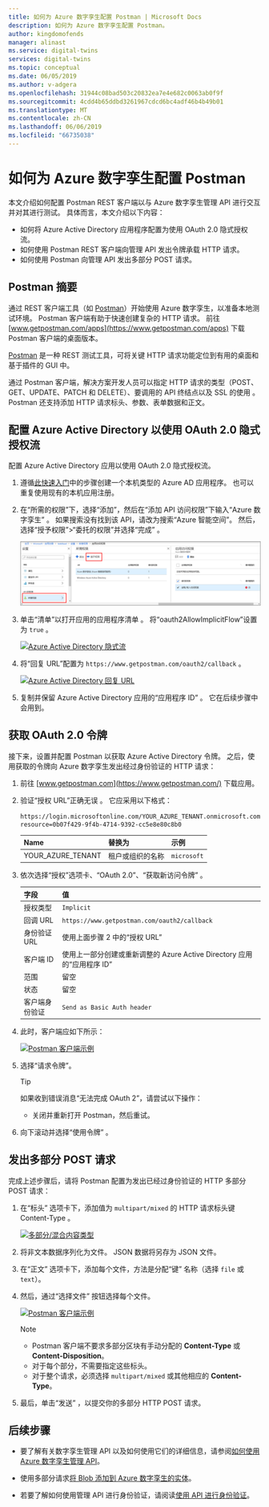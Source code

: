 ```yaml
---
title: 如何为 Azure 数字孪生配置 Postman | Microsoft Docs
description: 如何为 Azure 数字孪生配置 Postman。
author: kingdomofends
manager: alinast
ms.service: digital-twins
services: digital-twins
ms.topic: conceptual
ms.date: 06/05/2019
ms.author: v-adgera
ms.openlocfilehash: 31944c08bad503c20832ea7e4e682c0063ab0f9f
ms.sourcegitcommit: 4cdd4b65ddbd3261967cdcd6bc4adf46b4b49b01
ms.translationtype: MT
ms.contentlocale: zh-CN
ms.lasthandoff: 06/06/2019
ms.locfileid: "66735038"
---
```

# <a name="how-to-configure-postman-for-azure-digital-twins"></a>如何为 Azure 数字孪生配置 Postman

本文介绍如何配置 Postman REST 客户端以与 Azure 数字孪生管理 API 进行交互并对其进行测试。 具体而言，本文介绍以下内容：

* 如何将 Azure Active Directory 应用程序配置为使用 OAuth 2.0 隐式授权流。
* 如何使用 Postman REST 客户端向管理 API 发出令牌承载 HTTP 请求。
* 如何使用 Postman 向管理 API 发出多部分 POST 请求。

## <a name="postman-summary"></a>Postman 摘要

通过 REST 客户端工具（如 [Postman](https://www.getpostman.com/)）开始使用 Azure 数字孪生，以准备本地测试环境。 Postman 客户端有助于快速创建复杂的 HTTP 请求。 前往 [www.getpostman.com/apps](https://www.getpostman.com/apps) 下载 Postman 客户端的桌面版本。

[Postman](https://www.getpostman.com/) 是一种 REST 测试工具，可将关键 HTTP 请求功能定位到有用的桌面和基于插件的 GUI 中。

通过 Postman 客户端，解决方案开发人员可以指定 HTTP 请求的类型（POST、GET、UPDATE、PATCH 和 DELETE）、要调用的 API 终结点以及 SSL 的使用      。 Postman 还支持添加 HTTP 请求标头、参数、表单数据和正文。

## <a name="configure-azure-active-directory-to-use-the-oauth-20-implicit-grant-flow"></a>配置 Azure Active Directory 以使用 OAuth 2.0 隐式授权流

配置 Azure Active Directory 应用以使用 OAuth 2.0 隐式授权流。

1. 遵循[此快速入门](https://docs.microsoft.com/azure/active-directory/develop/quickstart-v1-integrate-apps-with-azure-ad)中的步骤创建一个本机类型的 Azure AD 应用程序。 也可以重复使用现有的本机应用注册。

1. 在“所需的权限”下，选择“添加”，然后在“添加 API 访问权限”下输入“Azure 数字孪生”     。 如果搜索没有找到该 API，请改为搜索“Azure 智能空间”。  然后，选择“授予权限”>“委托的权限”并选择“完成”   。

    [![Azure Active Directory 应用注册添加 api](../../includes/media/digital-twins-permissions/aad-app-req-permissions.png)](../../includes/media/digital-twins-permissions/aad-app-req-permissions.png#lightbox)

1. 单击“清单”以打开应用的应用程序清单  。 将“oauth2AllowImplicitFlow”设置为 `true`  。

    [![Azure Active Directory 隐式流](media/how-to-configure-postman/implicit-flow.png)](media/how-to-configure-postman/implicit-flow.png#lightbox)

1. 将“回复 URL”配置为 `https://www.getpostman.com/oauth2/callback`  。

    [![Azure Active Directory 回复 URL](media/how-to-configure-postman/reply-url.png)](media/how-to-configure-postman/reply-url.png#lightbox)

1. 复制并保留 Azure Active Directory 应用的“应用程序 ID”  。 它在后续步骤中会用到。

## <a name="obtain-an-oauth-20-token"></a>获取 OAuth 2.0 令牌

接下来，设置并配置 Postman 以获取 Azure Active Directory 令牌。 之后，使用获取的令牌向 Azure 数字孪生发出经过身份验证的 HTTP 请求：

1. 前往 [www.getpostman.com](https://www.getpostman.com/) 下载应用。
1. 验证“授权 URL”正确无误  。 它应采用以下格式：

    ```plaintext
    https://login.microsoftonline.com/YOUR_AZURE_TENANT.onmicrosoft.com/oauth2/authorize?resource=0b07f429-9f4b-4714-9392-cc5e8e80c8b0
    ```

    | Name  | 替换为 | 示例 |
    |---------|---------|---------|
    | YOUR_AZURE_TENANT | 租户或组织的名称 | `microsoft` |

1. 依次选择“授权”选项卡、“OAuth 2.0”、“获取新访问令牌”    。

    | 字段  | 值 |
    |---------|---------|
    | 授权类型 | `Implicit` |
    | 回调 URL | `https://www.getpostman.com/oauth2/callback` |
    | 身份验证 URL | 使用上面步骤 2 中的“授权 URL”  |
    | 客户端 ID | 使用上一部分创建或重新调整的 Azure Active Directory 应用的“应用程序 ID”  |
    | 范围 | 留空 |
    | 状态 | 留空 |
    | 客户端身份验证 | `Send as Basic Auth header` |

1. 此时，客户端应如下所示：

    [![Postman 客户端示例](media/how-to-configure-postman/postman-oauth-token.png)](media/how-to-configure-postman/postman-oauth-token.png#lightbox)

1. 选择“请求令牌”。 

    >[!TIP]
    >如果收到错误消息“无法完成 OAuth 2”，请尝试以下操作：
    > * 关闭并重新打开 Postman，然后重试。
  
1. 向下滚动并选择“使用令牌”  。

<div id="multi"></div>

## <a name="make-a-multipart-post-request"></a>发出多部分 POST 请求

完成上述步骤后，请将 Postman 配置为发出已经过身份验证的 HTTP 多部分 POST 请求：

1. 在“标头”  选项卡下，添加值为 `multipart/mixed` 的 HTTP 请求标头键 Content-Type  。

   [![多部分/混合内容类型](media/how-to-configure-postman/content-type.png)](media/how-to-configure-postman/content-type.png#lightbox)

1. 将非文本数据序列化为文件。 JSON 数据将另存为 JSON 文件。
1. 在“正文”  选项卡下，添加每个文件，方法是分配“键”  名称（选择 `file` 或 `text`）。
1. 然后，通过“选择文件”  按钮选择每个文件。

   [![Postman 客户端示例](media/how-to-configure-postman/form-body.png)](media/how-to-configure-postman/form-body.png#lightbox)

   >[!NOTE]
   > * Postman 客户端不要求多部分区块有手动分配的 **Content-Type** 或 **Content-Disposition**。
   > * 对于每个部分，不需要指定这些标头。
   > * 对于整个请求，必须选择 `multipart/mixed` 或其他相应的 **Content-Type**。

1. 最后，单击“发送”  ，以提交你的多部分 HTTP POST 请求。

## <a name="next-steps"></a>后续步骤

- 要了解有关数字孪生管理 API 以及如何使用它们的详细信息，请参阅[如何使用 Azure 数字孪生管理 API](how-to-navigate-apis.md)。

- 使用多部分请求[将 Blob 添加到 Azure 数字孪生的实体](./how-to-add-blobs.md)。

- 若要了解如何使用管理 API 进行身份验证，请阅读[使用 API 进行身份验证](./security-authenticating-apis.md)。